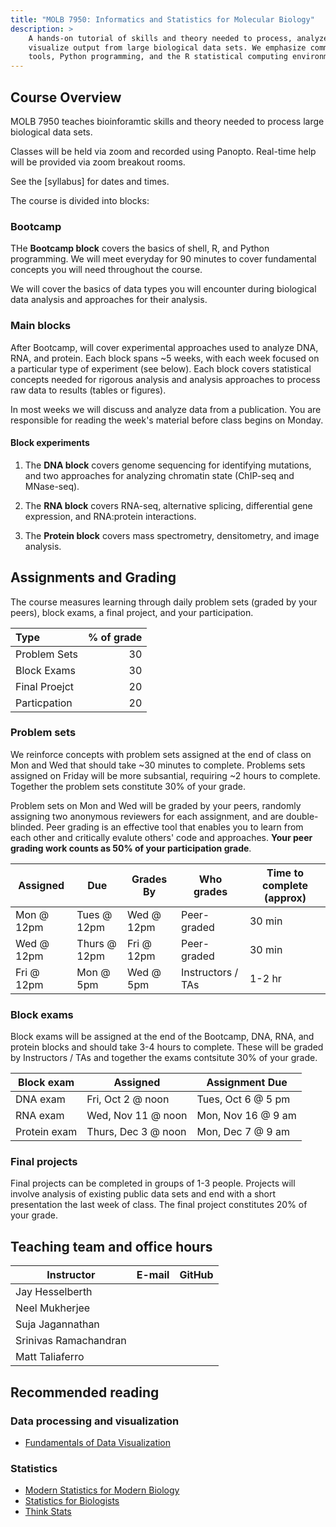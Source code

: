 ```yaml
---
title: "MOLB 7950: Informatics and Statistics for Molecular Biology"
description: >
    A hands-on tutorial of skills and theory needed to process, analyze, and
    visualize output from large biological data sets. We emphasize command-line
    tools, Python programming, and the R statistical computing environment.
---
```


## Course Overview 

MOLB 7950 teaches bioinforamtic skills and theory needed to process large
biological data sets.

Classes will be held via zoom and recorded using Panopto. Real-time help will be
provided via zoom breakout rooms.

See the [syllabus] for dates and times.

The course is divided into blocks:

### Bootcamp

THe **Bootcamp block** covers the basics of shell, R, and Python programming. We
will meet everyday for 90 minutes to cover fundamental concepts you will need
throughout the course.

We will cover the basics of data types you will encounter during biological
data analysis and approaches for their analysis.

### Main blocks

After Bootcamp, will cover experimental approaches used to analyze DNA, RNA, and
protein. Each block spans ~5 weeks, with each week focused on a particular type 
of experiment (see below). Each block covers statistical concepts needed for rigorous
analysis and analysis approaches to process raw data to results (tables or figures).

In most weeks we will discuss and analyze data from a publication. You are 
responsible for reading the week's material before class begins on Monday.

#### Block experiments

1. The **DNA block** covers genome sequencing for identifying mutations, and two
approaches for analyzing chromatin state (ChIP-seq and MNase-seq).

1. The **RNA block** covers RNA-seq, alternative splicing, differential gene
expression, and RNA:protein interactions.

1. The **Protein block** covers mass spectrometry, densitometry, and image
analysis.


## Assignments and Grading

The course measures learning through daily problem sets (graded by your peers),
block exams, a final project, and your participation.

<div class="zebra-striping sane-table">

| **Type**     | **% of grade** |
| :----         | ----:           |
| Problem Sets | 30             |
| Block Exams  | 30             |
| Final Proejct| 20             |
| Particpation | 20             |

</div>

### Problem sets 

We reinforce concepts with problem sets assigned at the end of class on Mon and
Wed that should take ~30 minutes to complete. Problems sets assigned on Friday
will be more subsantial, requiring ~2 hours to complete. Together the problem
sets constitute 30% of your grade.

Problem sets on Mon and Wed will be graded by your peers, randomly assigning
two anonymous reviewers for each assignment, and are double-blinded. Peer
grading is an effective tool that enables you to learn from each other and
critically evalute others' code and approaches. **Your peer grading work counts as 
50% of your participation grade**.

<div class="zebra-striping sane-table">

| **Assigned** | **Due** | **Grades By** | **Who grades** | **Time to complete (approx)** |
| ----         | ----    | ----           | ----         | ----              |
| Mon @ 12pm   | Tues @ 12pm | Wed @ 12pm  | Peer-graded | 30 min |
| Wed @ 12pm   | Thurs @ 12pm | Fri @ 12pm | Peer-graded | 30 min |
| Fri @ 12pm   | Mon @ 5pm | Wed @ 5pm  | Instructors / TAs | 1-2 hr |

</div>

### Block exams

Block exams will be assigned at the end of the Bootcamp, DNA, RNA, and protein
blocks and should take 3-4 hours to complete. These will be graded by
Instructors / TAs and together the exams contsitute 30% of your grade.

<div class="zebra-striping sane-table">

| **Block exam** | **Assigned** | **Assignment Due** |
| ---            | ---          | ---                |
| DNA exam       | Fri, Oct 2 @ noon | Tues, Oct 6 @ 5 pm |
| RNA exam       | Wed, Nov 11 @ noon | Mon, Nov 16 @ 9 am |
| Protein exam   | Thurs, Dec 3 @ noon | Mon, Dec 7 @ 9 am |

</div>

### Final projects

Final projects can be completed in groups of 1-3 people. Projects will involve
analysis of existing public data sets and end with a short presentation the 
last week of class. The final project constitutes 20% of your grade.

## Teaching team and office hours 

<div class="zebra-striping sane-table">

| **Instructor**        | **E-mail** | **GitHub** |
| ----                  | :------:   | :--------------------------: |
| Jay Hesselberth       | <a href="mailto:jay.hesselberth@cuanschutz.edu"><i class="fa fa-envelope"></i></a> | <a href="http://github.com/jayhesselberth"><i class="fa fa-github"></i></a> |
| Neel Mukherjee        | <a href="mailto:neelanjan.mukherjee@cuanschutz.edu"><i class="fa fa-envelope"></i></a> |  <a href="http://github.com/nmukherjee"><i class="fa fa-github"></i></a> |
| Suja Jagannathan      | <a href="mailto:sujatha.jagannathan@cuanschutz.edu"><i class="fa fa-envelope"></i></a> |  <a href="http://github.com/sjaganna"><i class="fa fa-github"></i></a> |
| Srinivas Ramachandran | <a href="mailto:srinivas.ramachandran@cuanschutz.edu"><i class="fa fa-envelope"></i></a> |  <a href="http://github.com/srinivasramachandran"><i class="fa fa-github"></i></a> |
| Matt Taliaferro | <a href="mailto:matthew.taliaferro@cuanschutz.edu"><i class="fa fa-envelope"></i></a> |  <a href="http://github.com/taliaferrojm"><i class="fa fa-github"></i></a> |

</div>

## Recommended reading

### Data processing and visualization

- [Fundamentals of Data Visualization](https://serialmentor.com/dataviz/)

### Statistics

- [Modern Statistics for Modern Biology](http://web.stanford.edu/class/bios221/book/)
- [Statistics for Biologists](https://www.nature.com/collections/qghhqm)
- [Think Stats](https://greenteapress.com/wp/think-stats-2e/)
